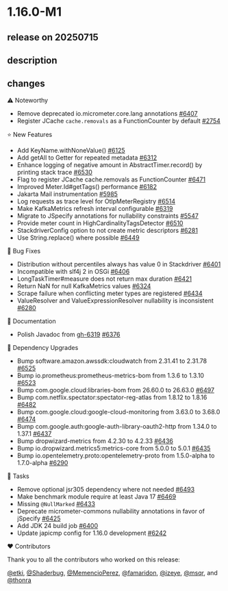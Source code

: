# 1.16.0-M1

## release on 20250715

## description

## changes

:warning: Noteworthy

* Remove deprecated io.micrometer.core.lang annotations <a href="https://github.com/micrometer-metrics/micrometer/issues/6407" data-hovercard-type="issue" data-hovercard-url="/micrometer-metrics/micrometer/issues/6407/hovercard">#6407</a>
* Register JCache <code>cache.removals</code> as a FunctionCounter by default <a href="https://github.com/micrometer-metrics/micrometer/issues/2754" data-hovercard-type="issue" data-hovercard-url="/micrometer-metrics/micrometer/issues/2754/hovercard">#2754</a>

⭐ New Features

* Add KeyName.withNoneValue() <a href="https://github.com/micrometer-metrics/micrometer/pull/6125" data-hovercard-type="pull_request" data-hovercard-url="/micrometer-metrics/micrometer/pull/6125/hovercard">#6125</a>
* Add getAll to Getter for repeated metadata <a href="https://github.com/micrometer-metrics/micrometer/pull/6312" data-hovercard-type="pull_request" data-hovercard-url="/micrometer-metrics/micrometer/pull/6312/hovercard">#6312</a>
* Enhance logging of negative amount in AbstractTimer.record() by printing stack trace <a href="https://github.com/micrometer-metrics/micrometer/pull/6530" data-hovercard-type="pull_request" data-hovercard-url="/micrometer-metrics/micrometer/pull/6530/hovercard">#6530</a>
* Flag to register JCache cache.removals as FunctionCounter <a href="https://github.com/micrometer-metrics/micrometer/pull/6471" data-hovercard-type="pull_request" data-hovercard-url="/micrometer-metrics/micrometer/pull/6471/hovercard">#6471</a>
* Improved Meter.Id#getTags() performance <a href="https://github.com/micrometer-metrics/micrometer/pull/6182" data-hovercard-type="pull_request" data-hovercard-url="/micrometer-metrics/micrometer/pull/6182/hovercard">#6182</a>
* Jakarta Mail instrumentation <a href="https://github.com/micrometer-metrics/micrometer/issues/5985" data-hovercard-type="issue" data-hovercard-url="/micrometer-metrics/micrometer/issues/5985/hovercard">#5985</a>
* Log requests as trace level for OtlpMeterRegistry <a href="https://github.com/micrometer-metrics/micrometer/pull/6514" data-hovercard-type="pull_request" data-hovercard-url="/micrometer-metrics/micrometer/pull/6514/hovercard">#6514</a>
* Make KafkaMetrics refresh interval configurable <a href="https://github.com/micrometer-metrics/micrometer/pull/6319" data-hovercard-type="pull_request" data-hovercard-url="/micrometer-metrics/micrometer/pull/6319/hovercard">#6319</a>
* Migrate to JSpecify annotations for nullability constraints <a href="https://github.com/micrometer-metrics/micrometer/issues/5547" data-hovercard-type="issue" data-hovercard-url="/micrometer-metrics/micrometer/issues/5547/hovercard">#5547</a>
* Provide meter count in HighCardinalityTagsDetector <a href="https://github.com/micrometer-metrics/micrometer/pull/6510" data-hovercard-type="pull_request" data-hovercard-url="/micrometer-metrics/micrometer/pull/6510/hovercard">#6510</a>
* StackdriverConfig option to not create metric descriptors <a href="https://github.com/micrometer-metrics/micrometer/issues/6281" data-hovercard-type="issue" data-hovercard-url="/micrometer-metrics/micrometer/issues/6281/hovercard">#6281</a>
* Use String.replace() where possible <a href="https://github.com/micrometer-metrics/micrometer/pull/6449" data-hovercard-type="pull_request" data-hovercard-url="/micrometer-metrics/micrometer/pull/6449/hovercard">#6449</a>

🐞 Bug Fixes

* Distribution without percentiles always has value 0 in Stackdriver <a href="https://github.com/micrometer-metrics/micrometer/issues/6401" data-hovercard-type="issue" data-hovercard-url="/micrometer-metrics/micrometer/issues/6401/hovercard">#6401</a>
* Incompatible with slf4j 2 in OSGi <a href="https://github.com/micrometer-metrics/micrometer/issues/6406" data-hovercard-type="issue" data-hovercard-url="/micrometer-metrics/micrometer/issues/6406/hovercard">#6406</a>
* LongTaskTimer#measure does not return max duration <a href="https://github.com/micrometer-metrics/micrometer/issues/6421" data-hovercard-type="issue" data-hovercard-url="/micrometer-metrics/micrometer/issues/6421/hovercard">#6421</a>
* Return NaN for null KafkaMetrics values <a href="https://github.com/micrometer-metrics/micrometer/issues/6324" data-hovercard-type="issue" data-hovercard-url="/micrometer-metrics/micrometer/issues/6324/hovercard">#6324</a>
* Scrape failure when conflicting meter types are registered <a href="https://github.com/micrometer-metrics/micrometer/issues/6434" data-hovercard-type="issue" data-hovercard-url="/micrometer-metrics/micrometer/issues/6434/hovercard">#6434</a>
* ValueResolver and ValueExpressionResolver nullability is inconsistent <a href="https://github.com/micrometer-metrics/micrometer/issues/6280" data-hovercard-type="issue" data-hovercard-url="/micrometer-metrics/micrometer/issues/6280/hovercard">#6280</a>

📔 Documentation

* Polish Javadoc from <a class="issue-link js-issue-link" data-error-text="Failed to load title" data-id="3098784447" data-permission-text="Title is private" data-url="https://github.com/micrometer-metrics/micrometer/issues/6319" data-hovercard-type="pull_request" data-hovercard-url="/micrometer-metrics/micrometer/pull/6319/hovercard" href="https://github.com/micrometer-metrics/micrometer/pull/6319">gh-6319</a> <a href="https://github.com/micrometer-metrics/micrometer/pull/6376" data-hovercard-type="pull_request" data-hovercard-url="/micrometer-metrics/micrometer/pull/6376/hovercard">#6376</a>

🔨 Dependency Upgrades

* Bump software.amazon.awssdk:cloudwatch from 2.31.41 to 2.31.78 <a href="https://github.com/micrometer-metrics/micrometer/pull/6525" data-hovercard-type="pull_request" data-hovercard-url="/micrometer-metrics/micrometer/pull/6525/hovercard">#6525</a>
* Bump io.prometheus:prometheus-metrics-bom from 1.3.6 to 1.3.10 <a href="https://github.com/micrometer-metrics/micrometer/pull/6523" data-hovercard-type="pull_request" data-hovercard-url="/micrometer-metrics/micrometer/pull/6523/hovercard">#6523</a>
* Bump com.google.cloud:libraries-bom from 26.60.0 to 26.63.0 <a href="https://github.com/micrometer-metrics/micrometer/pull/6497" data-hovercard-type="pull_request" data-hovercard-url="/micrometer-metrics/micrometer/pull/6497/hovercard">#6497</a>
* Bump com.netflix.spectator:spectator-reg-atlas from 1.8.12 to 1.8.16 <a href="https://github.com/micrometer-metrics/micrometer/pull/6482" data-hovercard-type="pull_request" data-hovercard-url="/micrometer-metrics/micrometer/pull/6482/hovercard">#6482</a>
* Bump com.google.cloud:google-cloud-monitoring from 3.63.0 to 3.68.0 <a href="https://github.com/micrometer-metrics/micrometer/pull/6474" data-hovercard-type="pull_request" data-hovercard-url="/micrometer-metrics/micrometer/pull/6474/hovercard">#6474</a>
* Bump com.google.auth:google-auth-library-oauth2-http from 1.34.0 to 1.37.1 <a href="https://github.com/micrometer-metrics/micrometer/pull/6437" data-hovercard-type="pull_request" data-hovercard-url="/micrometer-metrics/micrometer/pull/6437/hovercard">#6437</a>
* Bump dropwizard-metrics from 4.2.30 to 4.2.33 <a href="https://github.com/micrometer-metrics/micrometer/pull/6436" data-hovercard-type="pull_request" data-hovercard-url="/micrometer-metrics/micrometer/pull/6436/hovercard">#6436</a>
* Bump io.dropwizard.metrics5:metrics-core from 5.0.0 to 5.0.1 <a href="https://github.com/micrometer-metrics/micrometer/pull/6435" data-hovercard-type="pull_request" data-hovercard-url="/micrometer-metrics/micrometer/pull/6435/hovercard">#6435</a>
* Bump io.opentelemetry.proto:opentelemetry-proto from 1.5.0-alpha to 1.7.0-alpha <a href="https://github.com/micrometer-metrics/micrometer/pull/6290" data-hovercard-type="pull_request" data-hovercard-url="/micrometer-metrics/micrometer/pull/6290/hovercard">#6290</a>

📝 Tasks

* Remove optional jsr305 dependency where not needed <a href="https://github.com/micrometer-metrics/micrometer/issues/6493" data-hovercard-type="issue" data-hovercard-url="/micrometer-metrics/micrometer/issues/6493/hovercard">#6493</a>
* Make benchmark module require at least Java 17 <a href="https://github.com/micrometer-metrics/micrometer/pull/6469" data-hovercard-type="pull_request" data-hovercard-url="/micrometer-metrics/micrometer/pull/6469/hovercard">#6469</a>
* Missing <code>@NullMarked</code> <a href="https://github.com/micrometer-metrics/micrometer/pull/6433" data-hovercard-type="pull_request" data-hovercard-url="/micrometer-metrics/micrometer/pull/6433/hovercard">#6433</a>
* Deprecate micrometer-commons nullability annotations in favor of jSpecify <a href="https://github.com/micrometer-metrics/micrometer/issues/6425" data-hovercard-type="issue" data-hovercard-url="/micrometer-metrics/micrometer/issues/6425/hovercard">#6425</a>
* Add JDK 24 build job <a href="https://github.com/micrometer-metrics/micrometer/pull/6400" data-hovercard-type="pull_request" data-hovercard-url="/micrometer-metrics/micrometer/pull/6400/hovercard">#6400</a>
* Update japicmp config for 1.16.0 development <a href="https://github.com/micrometer-metrics/micrometer/issues/6242" data-hovercard-type="issue" data-hovercard-url="/micrometer-metrics/micrometer/issues/6242/hovercard">#6242</a>

❤️ Contributors

Thank you to all the contributors who worked on this release:

<a class="user-mention notranslate" data-hovercard-type="user" data-hovercard-url="/users/etki/hovercard" data-octo-click="hovercard-link-click" data-octo-dimensions="link_type:self" href="https://github.com/etki">@etki</a>, <a class="user-mention notranslate" data-hovercard-type="user" data-hovercard-url="/users/Shaderbug/hovercard" data-octo-click="hovercard-link-click" data-octo-dimensions="link_type:self" href="https://github.com/Shaderbug">@Shaderbug</a>, <a class="user-mention notranslate" data-hovercard-type="user" data-hovercard-url="/users/MemencioPerez/hovercard" data-octo-click="hovercard-link-click" data-octo-dimensions="link_type:self" href="https://github.com/MemencioPerez">@MemencioPerez</a>, <a class="user-mention notranslate" data-hovercard-type="user" data-hovercard-url="/users/famaridon/hovercard" data-octo-click="hovercard-link-click" data-octo-dimensions="link_type:self" href="https://github.com/famaridon">@famaridon</a>, <a class="user-mention notranslate" data-hovercard-type="user" data-hovercard-url="/users/izeye/hovercard" data-octo-click="hovercard-link-click" data-octo-dimensions="link_type:self" href="https://github.com/izeye">@izeye</a>, <a class="user-mention notranslate" data-hovercard-type="user" data-hovercard-url="/users/msqr/hovercard" data-octo-click="hovercard-link-click" data-octo-dimensions="link_type:self" href="https://github.com/msqr">@msqr</a>, and <a class="user-mention notranslate" data-hovercard-type="user" data-hovercard-url="/users/thonra/hovercard" data-octo-click="hovercard-link-click" data-octo-dimensions="link_type:self" href="https://github.com/thonra">@thonra</a>

